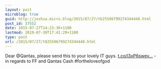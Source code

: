 ```yaml
---
layout: post
microblog: true
guid: http://joshua.micro.blog/2015/07/27/t625506799274344448.html
post_id: 37552
date: 2015-07-27T14:23:36+1100
lastmod: 2019-07-30T17:41:29+1100
type: post
url: /2015/07/27/t625506799274344448.html
---
```

Dear @Qantas, please send this to your lovely IT guys. [t.co/l3xP6swev...](http://t.co/l3xP6swevr) - in regards to FF and Qantas Cash #fortheloveofgod
